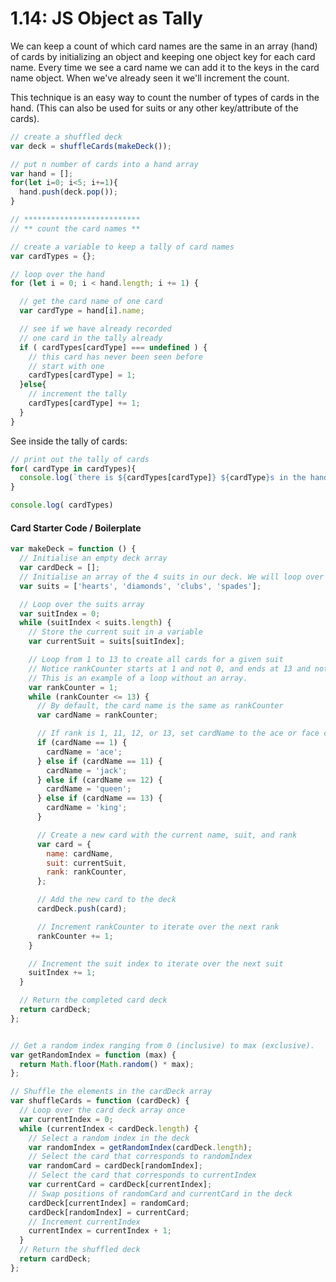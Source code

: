 # 1.14: JS Object as Tally

We can keep a count of which card names are the same in an array \(hand\) of cards by initializing an object and keeping one object key for each card name. Every time we see a card name we can add it to the keys in the card name object. When we've already seen it we'll increment the count.

This technique is an easy way to count the number of types of cards in the hand. \(This can also be used for suits or any other key/attribute of the cards\).

```javascript
// create a shuffled deck
var deck = shuffleCards(makeDeck());

// put n number of cards into a hand array
var hand = [];
for(let i=0; i<5; i+=1){
  hand.push(deck.pop());
}

// **************************
// ** count the card names **

// create a variable to keep a tally of card names
var cardTypes = {};

// loop over the hand
for (let i = 0; i < hand.length; i += 1) {

  // get the card name of one card
  var cardType = hand[i].name;

  // see if we have already recorded
  // one card in the tally already
  if ( cardTypes[cardType] === undefined ) {
    // this card has never been seen before
    // start with one
    cardTypes[cardType] = 1;
  }else{
    // increment the tally
    cardTypes[cardType] += 1;
  }
}
```

See inside the tally of cards:

```javascript
// print out the tally of cards
for( cardType in cardTypes){
  console.log(`there is ${cardTypes[cardType]} ${cardType}s in the hand`)
}

console.log( cardTypes)
```

#### Card Starter Code / Boilerplate

```javascript
var makeDeck = function () {
  // Initialise an empty deck array
  var cardDeck = [];
  // Initialise an array of the 4 suits in our deck. We will loop over this array.
  var suits = ['hearts', 'diamonds', 'clubs', 'spades'];

  // Loop over the suits array
  var suitIndex = 0;
  while (suitIndex < suits.length) {
    // Store the current suit in a variable
    var currentSuit = suits[suitIndex];

    // Loop from 1 to 13 to create all cards for a given suit
    // Notice rankCounter starts at 1 and not 0, and ends at 13 and not 12.
    // This is an example of a loop without an array.
    var rankCounter = 1;
    while (rankCounter <= 13) {
      // By default, the card name is the same as rankCounter
      var cardName = rankCounter;

      // If rank is 1, 11, 12, or 13, set cardName to the ace or face card's name
      if (cardName == 1) {
        cardName = 'ace';
      } else if (cardName == 11) {
        cardName = 'jack';
      } else if (cardName == 12) {
        cardName = 'queen';
      } else if (cardName == 13) {
        cardName = 'king';
      }

      // Create a new card with the current name, suit, and rank
      var card = {
        name: cardName,
        suit: currentSuit,
        rank: rankCounter,
      };

      // Add the new card to the deck
      cardDeck.push(card);

      // Increment rankCounter to iterate over the next rank
      rankCounter += 1;
    }

    // Increment the suit index to iterate over the next suit
    suitIndex += 1;
  }

  // Return the completed card deck
  return cardDeck;
};


// Get a random index ranging from 0 (inclusive) to max (exclusive).
var getRandomIndex = function (max) {
  return Math.floor(Math.random() * max);
};

// Shuffle the elements in the cardDeck array
var shuffleCards = function (cardDeck) {
  // Loop over the card deck array once
  var currentIndex = 0;
  while (currentIndex < cardDeck.length) {
    // Select a random index in the deck
    var randomIndex = getRandomIndex(cardDeck.length);
    // Select the card that corresponds to randomIndex
    var randomCard = cardDeck[randomIndex];
    // Select the card that corresponds to currentIndex
    var currentCard = cardDeck[currentIndex];
    // Swap positions of randomCard and currentCard in the deck
    cardDeck[currentIndex] = randomCard;
    cardDeck[randomIndex] = currentCard;
    // Increment currentIndex
    currentIndex = currentIndex + 1;
  }
  // Return the shuffled deck
  return cardDeck;
};
```

